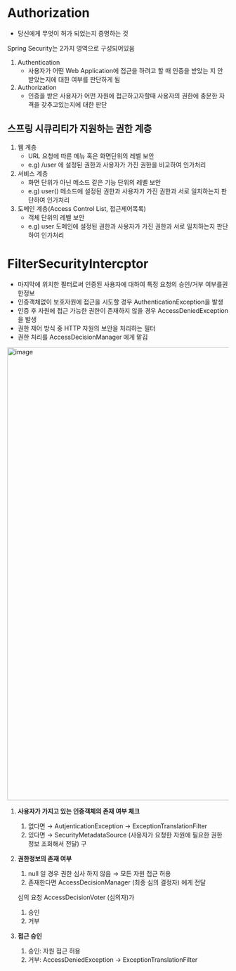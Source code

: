 # Authorization

- 당신에게 무엇이 허가 되었는지 증명하는 것

Spring Security는 2가지 영역으로 구성되어있음

1. Authentication
    - 사용자가 어떤 Web Application에 접근을 하려고 할 때 인증을 받았는 지 안받았는지에 대한 여부를 판단하게 됨
2. Authorization
    - 인증을 받은 사용자가 어떤 자원에 접근하고자할때 사용자의 권한에 충분한 자격을 갖추고있는지에 대한 판단

## 스프링 시큐리티가 지원하는 권한 계층

1. 웹 계층
    - URL 요청에 따른 메뉴 혹은 화면단위의 레벨 보안
    - e.g) /user 에 설정된 권한과 사용자가 가진 권한을 비교하여 인가처리
2. 서비스 계층
    - 화면 단위가 아닌 메소드 같은 기능 단위의 레벨 보안
    - e.g) user() 메소드에 설정된 권한과 사용자가 가진 권한과 서로 일치하는지 판단하여 인가처리
3. 도메인 계층(Access Control List, 접근제어목록)
    - 객체 단위의 레벨 보안
    - e.g) user 도메인에 설정된 권한과 사용자가 가진 권한과 서로 일치하는지 판단하여 인가처리

# FilterSecurityIntercptor

- 마지막에 위치한 필터로써 인증된 사용자에 대하여 특정 요청의 승인/거부 여부를권한정보
- 인증객체없이 보호자원에 접근을 시도할 경우 AuthenticationException을 발생
- 인증 후 자원에 접근 가능한 권한이 존재하지 않을 경우 AccessDeniedException을 발생
- 권한 제어 방식 중 HTTP 자원의 보안을 처리하는 필터
- 권한 처리를 AccessDecisionManager 에게 맡김

<img width="1031" alt="image" src="https://user-images.githubusercontent.com/46226445/213156173-85295b90-5970-4543-b6c9-b0e3cc22a9d3.png">

1. **사용자가 가지고 있는 인증객체의 존재 여부 체크**
    1. 없다면 → AutjenticationException → ExceptionTranslationFilter
    2. 있다면 → SecurityMetadataSource (사용자가 요청한 자원에 필요한 권한 정보 조회해서 전달)
       구
2. **권한정보의 존재 여부**
    1. null 일 경우 권한 심사 하지 않음 → 모든 자원 접근 허용
    2. 존재한다면 AccessDecisionManager (최종 심의 결정자) 에게 전달

   심의 요청 AccessDecisionVoter (심의자)가
   1. 승인
   2. 거부
3. **접근 승인**
    1. 승인: 자원 접근 허용
    2. 거부: AccessDeniedException → ExceptionTranslationFilter
